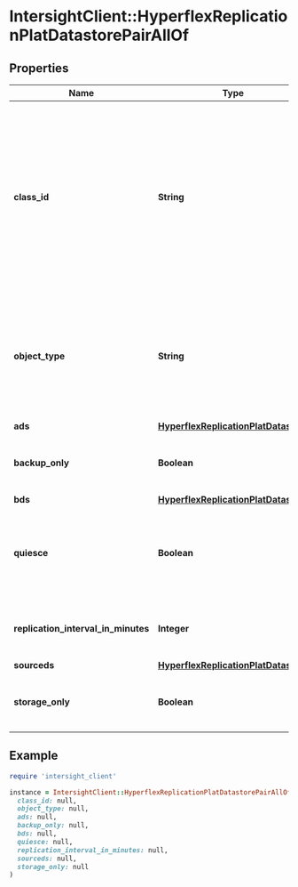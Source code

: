 # IntersightClient::HyperflexReplicationPlatDatastorePairAllOf

## Properties

| Name | Type | Description | Notes |
| ---- | ---- | ----------- | ----- |
| **class_id** | **String** | The fully-qualified name of the instantiated, concrete type. This property is used as a discriminator to identify the type of the payload when marshaling and unmarshaling data. | [default to &#39;hyperflex.ReplicationPlatDatastorePair&#39;] |
| **object_type** | **String** | The fully-qualified name of the instantiated, concrete type. The value should be the same as the &#39;ClassId&#39; property. | [default to &#39;hyperflex.ReplicationPlatDatastorePair&#39;] |
| **ads** | [**HyperflexReplicationPlatDatastore**](HyperflexReplicationPlatDatastore.md) |  | [optional] |
| **backup_only** | **Boolean** | Boolean representing if this is a backup only pair. | [optional][readonly] |
| **bds** | [**HyperflexReplicationPlatDatastore**](HyperflexReplicationPlatDatastore.md) |  | [optional] |
| **quiesce** | **Boolean** | Boolean representing if this datastore pairing has quiesce snapshots enabled. | [optional][readonly] |
| **replication_interval_in_minutes** | **Integer** | The replication interval for this pair in minutes. | [optional][readonly] |
| **sourceds** | [**HyperflexReplicationPlatDatastore**](HyperflexReplicationPlatDatastore.md) |  | [optional] |
| **storage_only** | **Boolean** | HyperFlex datastore pair is used for storage only. | [optional][readonly] |

## Example

```ruby
require 'intersight_client'

instance = IntersightClient::HyperflexReplicationPlatDatastorePairAllOf.new(
  class_id: null,
  object_type: null,
  ads: null,
  backup_only: null,
  bds: null,
  quiesce: null,
  replication_interval_in_minutes: null,
  sourceds: null,
  storage_only: null
)
```

